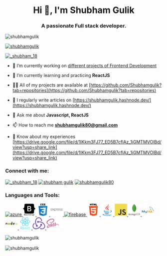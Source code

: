 <h1 align="center">Hi 👋, I'm Shubham Gulik</h1>
<h3 align="center">A passionate Full stack developer.</h3>

<p align="left"> <img src="https://komarev.com/ghpvc/?username=shubhamgulik&label=Profile%20views&color=0e75b6&style=flat" alt="shubhamgulik" /> </p>

<p align="left"> <a href="https://github.com/ryo-ma/github-profile-trophy"><img src="https://github-profile-trophy.vercel.app/?username=shubhamgulik" alt="shubhamgulik" /></a> </p>

<p align="left"> <a href="https://twitter.com/_shubham_18" target="blank"><img src="https://img.shields.io/twitter/follow/_shubham_18?logo=twitter&style=for-the-badge" alt="_shubham_18" /></a> </p>

- 🔭 I’m currently working on [different projects of Frontend Development](https://github.com/Shubhamgulik?tab=repositories)

- 🌱 I’m currently learning and practicing **ReactJS**

- 👨‍💻 All of my projects are available at [https://github.com/Shubhamgulik?tab=repositories](https://github.com/Shubhamgulik?tab=repositories)

- 📝 I regularly write articles on [https://shubhamgulik.hashnode.dev/](https://shubhamgulik.hashnode.dev/)

- 💬 Ask me about **Javascript, ReactJS**

- 📫 How to reach me **shubhamgulik80@gmail.com**

- 📄 Know about my experiences [https://drive.google.com/file/d/1IKkm3FJ77_ED5B7cflAz_1iGMTMVOlBd/view?usp=share_link](https://drive.google.com/file/d/1IKkm3FJ77_ED5B7cflAz_1iGMTMVOlBd/view?usp=share_link)

<h3 align="left">Connect with me:</h3>
<p align="left">
<a href="https://twitter.com/_shubham_18" target="blank"><img align="center" src="https://raw.githubusercontent.com/rahuldkjain/github-profile-readme-generator/master/src/images/icons/Social/twitter.svg" alt="_shubham_18" height="30" width="40" /></a>
<a href="https://linkedin.com/in/shubham gulik" target="blank"><img align="center" src="https://raw.githubusercontent.com/rahuldkjain/github-profile-readme-generator/master/src/images/icons/Social/linked-in-alt.svg" alt="shubham gulik" height="30" width="40" /></a>
<a href="https://www.leetcode.com/shubhamgulik80" target="blank"><img align="center" src="https://raw.githubusercontent.com/rahuldkjain/github-profile-readme-generator/master/src/images/icons/Social/leet-code.svg" alt="shubhamgulik80" height="30" width="40" /></a>
</p>

<h3 align="left">Languages and Tools:</h3>
<p align="left"> <a href="https://azure.microsoft.com/en-in/" target="_blank" rel="noreferrer"> <img src="https://www.vectorlogo.zone/logos/microsoft_azure/microsoft_azure-icon.svg" alt="azure" width="40" height="40"/> </a> <a href="https://getbootstrap.com" target="_blank" rel="noreferrer"> <img src="https://raw.githubusercontent.com/devicons/devicon/master/icons/bootstrap/bootstrap-plain-wordmark.svg" alt="bootstrap" width="40" height="40"/> </a> <a href="https://www.w3schools.com/css/" target="_blank" rel="noreferrer"> <img src="https://raw.githubusercontent.com/devicons/devicon/master/icons/css3/css3-original-wordmark.svg" alt="css3" width="40" height="40"/> </a> <a href="https://expressjs.com" target="_blank" rel="noreferrer"> <img src="https://raw.githubusercontent.com/devicons/devicon/master/icons/express/express-original-wordmark.svg" alt="express" width="40" height="40"/> </a> <a href="https://firebase.google.com/" target="_blank" rel="noreferrer"> <img src="https://www.vectorlogo.zone/logos/firebase/firebase-icon.svg" alt="firebase" width="40" height="40"/> </a> <a href="https://www.w3.org/html/" target="_blank" rel="noreferrer"> <img src="https://raw.githubusercontent.com/devicons/devicon/master/icons/html5/html5-original-wordmark.svg" alt="html5" width="40" height="40"/> </a> <a href="https://www.java.com" target="_blank" rel="noreferrer"> <img src="https://raw.githubusercontent.com/devicons/devicon/master/icons/java/java-original.svg" alt="java" width="40" height="40"/> </a> <a href="https://developer.mozilla.org/en-US/docs/Web/JavaScript" target="_blank" rel="noreferrer"> <img src="https://raw.githubusercontent.com/devicons/devicon/master/icons/javascript/javascript-original.svg" alt="javascript" width="40" height="40"/> </a> <a href="https://www.mongodb.com/" target="_blank" rel="noreferrer"> <img src="https://raw.githubusercontent.com/devicons/devicon/master/icons/mongodb/mongodb-original-wordmark.svg" alt="mongodb" width="40" height="40"/> </a> <a href="https://www.mysql.com/" target="_blank" rel="noreferrer"> <img src="https://raw.githubusercontent.com/devicons/devicon/master/icons/mysql/mysql-original-wordmark.svg" alt="mysql" width="40" height="40"/> </a> <a href="https://nodejs.org" target="_blank" rel="noreferrer"> <img src="https://raw.githubusercontent.com/devicons/devicon/master/icons/nodejs/nodejs-original-wordmark.svg" alt="nodejs" width="40" height="40"/> </a> <a href="https://reactjs.org/" target="_blank" rel="noreferrer"> <img src="https://raw.githubusercontent.com/devicons/devicon/master/icons/react/react-original-wordmark.svg" alt="react" width="40" height="40"/> </a> <a href="https://redux.js.org" target="_blank" rel="noreferrer"> <img src="https://raw.githubusercontent.com/devicons/devicon/master/icons/redux/redux-original.svg" alt="redux" width="40" height="40"/> </a> <a href="https://sass-lang.com" target="_blank" rel="noreferrer"> <img src="https://raw.githubusercontent.com/devicons/devicon/master/icons/sass/sass-original.svg" alt="sass" width="40" height="40"/> </a> </p>

<p><img align="center" src="https://github-readme-stats.vercel.app/api/top-langs?username=shubhamgulik&show_icons=true&locale=en&layout=compact" alt="shubhamgulik" /></p>

<p><img align="center" src="https://github-readme-streak-stats.herokuapp.com/?user=shubhamgulik&" alt="shubhamgulik" /></p>


<!--
**Shubhamgulik/Shubhamgulik** is a ✨ _special_ ✨ repository because its `README.md` (this file) appears on your GitHub profile.

Here are some ideas to get you started:

- 🔭 I’m currently working on ...
- 🌱 I’m currently learning ...
- 👯 I’m looking to collaborate on ...
- 🤔 I’m looking for help with ...
- 💬 Ask me about ...
- 📫 How to reach me: ...
- 😄 Pronouns: ...
- ⚡ Fun fact: ...
-->
